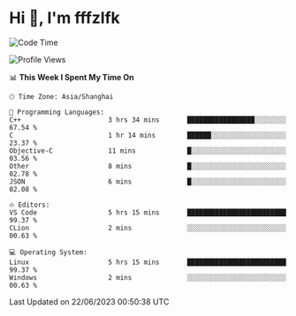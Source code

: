 # Hi 👋, I'm fffzlfk

<!--START_SECTION:waka-->
![Code Time](http://img.shields.io/badge/Code%20Time-233%20hrs%207%20mins-blue)

![Profile Views](http://img.shields.io/badge/Profile%20Views-0-blue)

📊 **This Week I Spent My Time On** 

```text
🕑︎ Time Zone: Asia/Shanghai

💬 Programming Languages: 
C++                      3 hrs 34 mins       █████████████████░░░░░░░░   67.54 % 
C                        1 hr 14 mins        ██████░░░░░░░░░░░░░░░░░░░   23.37 % 
Objective-C              11 mins             █░░░░░░░░░░░░░░░░░░░░░░░░   03.56 % 
Other                    8 mins              █░░░░░░░░░░░░░░░░░░░░░░░░   02.78 % 
JSON                     6 mins              █░░░░░░░░░░░░░░░░░░░░░░░░   02.08 % 

🔥 Editors: 
VS Code                  5 hrs 15 mins       █████████████████████████   99.37 % 
CLion                    2 mins              ░░░░░░░░░░░░░░░░░░░░░░░░░   00.63 % 

💻 Operating System: 
Linux                    5 hrs 15 mins       █████████████████████████   99.37 % 
Windows                  2 mins              ░░░░░░░░░░░░░░░░░░░░░░░░░   00.63 % 
```


 Last Updated on 22/06/2023 00:50:38 UTC
<!--END_SECTION:waka-->
